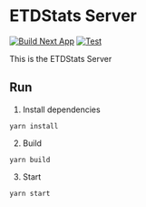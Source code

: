# ETDStats Server

[![Build Next App](https://github.com/crypyto-panel/etdstats-server/actions/workflows/build-next.yml/badge.svg)](https://github.com/crypyto-panel/etdstats-server/actions/workflows/build-next.yml) [![Test](https://github.com/crypyto-panel/etdstats-server/actions/workflows/test-next.yml/badge.svg)](https://github.com/crypyto-panel/etdstats-server/actions/workflows/test-next.yml)

This is the ETDStats Server

## Run

1. Install dependencies

```
yarn install
```

2. Build

```
yarn build
```

3. Start

```
yarn start
```
